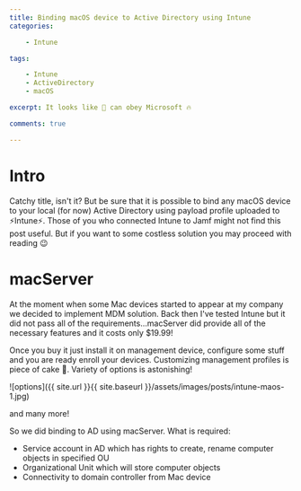 ```yaml
---
title: Binding macOS device to Active Directory using Intune
categories:

    - Intune

tags:

    - Intune
    - ActiveDirectory
    - macOS

excerpt: It looks like 🍏 can obey Microsoft 🔥

comments: true

---
```


# Intro

Catchy title, isn't it? But be sure that it is possible to bind any macOS device to your local (for now) Active Directory using payload profile uploaded to ⚡Intune⚡. Those of you who connected Intune to Jamf might not find this post useful. But if you want to some costless solution you may proceed with reading 😉

# macServer

At the moment when some Mac devices started to appear at my company we decided to implement MDM solution. Back then I've tested Intune but it did not pass all of the requirements...macServer did provide all of the necessary features and it costs only $19.99!

Once you buy it just install it on management device, configure some stuff and you are ready enroll your devices. Customizing management profiles is piece of cake 🍰. Variety of options is astonishing!

![options]({{ site.url }}{{ site.baseurl }}/assets/images/posts/intune-maos-1.jpg)

and many more!

So we did binding to AD using macServer. What is required:

- Service account in AD which has rights to create, rename computer objects in specified OU
- Organizational Unit which will store computer objects
- Connectivity to domain controller from Mac device

